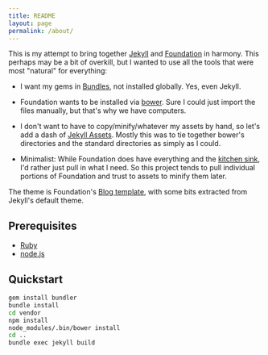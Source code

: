 ```yaml
---
title: README
layout: page
permalink: /about/
---
```


This is my attempt to bring together [Jekyll](http:/jekyllrb.com) and [Foundation](http://foundation.zurb.com) in harmony.  This perhaps may be a bit of overkill, but I wanted to use all the tools that were most "natural" for everything:

* I want my gems in [Bundles](http://bundler.io/), not installed globally.  Yes, even Jekyll.

* Foundation wants to be installed via [bower](http://bower.io/).  Sure I could just import the files manually, but that's why we have computers.

* I don't want to have to copy/minify/whatever my assets by hand, so let's add a dash of [Jekyll Assets](http://jekyll-assets.github.io/jekyll-assets/).  Mostly this was to tie together bower's directories and the standard directories as simply as I could.

* Minimalist: While Foundation does have everything and the [kitchen sink](http:/foundation.zurb.com/docs/components/kitchen_sink.html), I'd rather just pull in what I need.  So this project tends to pull individual portions of Foundation and trust to assets to minify them later.

The theme is Foundation's [Blog template](http://foundation.zurb.com/templates.html), with some bits extracted from Jekyll's default theme.

Prerequisites
-------------

* [Ruby](http://www.ruby-lang.org)
* [node.js](http://nodejs.org)

Quickstart
----------

```sh
gem install bundler
bundle install
cd vendor
npm install
node_modules/.bin/bower install
cd ..
bundle exec jekyll build
```
